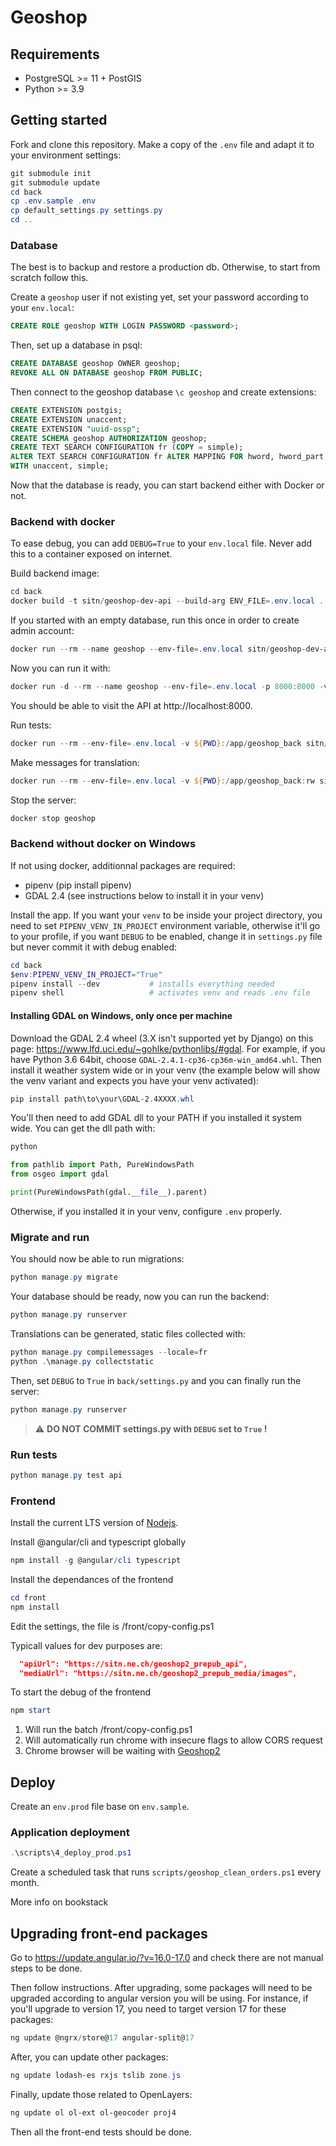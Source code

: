 # Geoshop

## Requirements

* PostgreSQL >= 11 + PostGIS
* Python >= 3.9

## Getting started

Fork and clone this repository. Make a copy of the `.env` file and adapt it to your environment settings:

```powershell
git submodule init
git submodule update
cd back
cp .env.sample .env
cp default_settings.py settings.py
cd ..
```

### Database

The best is to backup and restore a production db. Otherwise, to start from scratch follow this.

Create a `geoshop` user if not existing yet, set your password according to your `env.local`:

```sql
CREATE ROLE geoshop WITH LOGIN PASSWORD <password>;
```

Then, set up a database in psql:

```sql
CREATE DATABASE geoshop OWNER geoshop;
REVOKE ALL ON DATABASE geoshop FROM PUBLIC;
```

Then connect to the geoshop database `\c geoshop` and create extensions:

```sql
CREATE EXTENSION postgis;
CREATE EXTENSION unaccent;
CREATE EXTENSION "uuid-ossp";
CREATE SCHEMA geoshop AUTHORIZATION geoshop;
CREATE TEXT SEARCH CONFIGURATION fr (COPY = simple);
ALTER TEXT SEARCH CONFIGURATION fr ALTER MAPPING FOR hword, hword_part, word
WITH unaccent, simple;
```

Now that the database is ready, you can start backend either with Docker or not.

### Backend with docker

To ease debug, you can add `DEBUG=True` to your `env.local` file. Never add this to a container exposed on internet.

Build backend image:

```powershell
cd back
docker build -t sitn/geoshop-dev-api --build-arg ENV_FILE=.env.local .
```

If you started with an empty database, run this once in order to create admin account:

```powershell
docker run --rm --name geoshop --env-file=.env.local sitn/geoshop-dev-api python manage.py fixturize
```

Now you can run it with:

```powershell
docker run -d --rm --name geoshop --env-file=.env.local -p 8000:8000 -v ${PWD}:/app/geoshop_back sitn/geoshop-dev-api gunicorn --reload wsgi -b :8000
```

You should be able to visit the API at http://localhost:8000.

Run tests:

```powershell
docker run --rm --env-file=.env.local -v ${PWD}:/app/geoshop_back sitn/geoshop-dev-api python manage.py test api
```

Make messages for translation:

```powershell
docker run --rm --env-file=.env.local -v ${PWD}:/app/geoshop_back:rw sitn/geoshop-dev-api python manage.py makemessages -l fr
```

Stop the server:
```powershell
docker stop geoshop
```

### Backend without docker on Windows

If not using docker, additionnal packages are required:

* pipenv (pip install pipenv)
* GDAL 2.4 (see instructions below to install it in your venv)

Install the app. If you want your `venv` to be inside your project directory, you need to set `PIPENV_VENV_IN_PROJECT` environment variable, otherwise it'll go to your profile, if you want `DEBUG` to be enabled, change it in `settings.py` file but never commit it with debug enabled:

```powershell
cd back
$env:PIPENV_VENV_IN_PROJECT="True"
pipenv install --dev           # installs everything needed
pipenv shell                   # activates venv and reads .env file
```

#### Installing GDAL on Windows, only once per machine
Download the GDAL 2.4 wheel (3.X isn't supported yet by Django) on this page: https://www.lfd.uci.edu/~gohlke/pythonlibs/#gdal. For example, if you have Python 3.6 64bit, choose `GDAL‑2.4.1‑cp36‑cp36m‑win_amd64.whl`.
Then install it weather system wide or in your venv (the example below will show the venv variant and expects you have your venv activated):

```powershell
pip install path\to\your\GDAL-2.4XXXX.whl
```

You'll then need to add GDAL dll to your PATH if you installed it system wide. You can get the dll path with:

```python
python

from pathlib import Path, PureWindowsPath
from osgeo import gdal

print(PureWindowsPath(gdal.__file__).parent)
```

Otherwise, if you installed it in your venv, configure `.env` properly.

### Migrate and run

You should now be able to run migrations:

```powershell
python manage.py migrate
```

Your database should be ready, now you can run the backend:

```powershell
python manage.py runserver
```

Translations can be generated, static files collected with:

```powershell
python manage.py compilemessages --locale=fr
python .\manage.py collectstatic
```

Then, set `DEBUG` to `True` in `back/settings.py` and you can finally run the server:

```powershell
python manage.py runserver
```

> :warning: **DO NOT COMMIT settings.py with `DEBUG` set to `True` !**

### Run tests

```powershell
python manage.py test api
```

### Frontend

Install the current LTS version of [Nodejs](https://nodejs.org/en/).

Install @angular/cli and typescript globally

```powershell
npm install -g @angular/cli typescript
```

Install the dependances of the frontend

```powershell
cd front
npm install
```

Edit the settings, the file is /front/copy-config.ps1

Typicall values for dev purposes are:

```json
  "apiUrl": "https://sitn.ne.ch/geoshop2_prepub_api",
  "mediaUrl": "https://sitn.ne.ch/geoshop2_prepub_media/images",
```

To start the debug of the frontend

```powershell
npm start
```

1. Will run the batch /front/copy-config.ps1
2. Will automatically run chrome with insecure flags to allow CORS request
3. Chrome browser will be waiting with [Geoshop2](http://localhost:4200)

## Deploy

Create an `env.prod` file base on `env.sample`.

### Application deployment

```powershell
.\scripts\4_deploy_prod.ps1
```

Create a scheduled task that runs `scripts/geoshop_clean_orders.ps1` every month.

More info on bookstack


## Upgrading front-end packages

Go to https://update.angular.io/?v=16.0-17.0 and check there are not manual steps to be done.

Then follow instructions. After upgrading, some packages will need to be upgraded according to angular version
you will be using. For instance, if you'll upgrade to version 17, you need to target version 17 for these packages:

```powershell
ng update @ngrx/store@17 angular-split@17
```

After, you can update other packages:

```powershell
ng update lodash-es rxjs tslib zone.js
```

Finally, update those related to OpenLayers:

```powershell
ng update ol ol-ext ol-geocoder proj4
```

Then all the front-end tests should be done.
